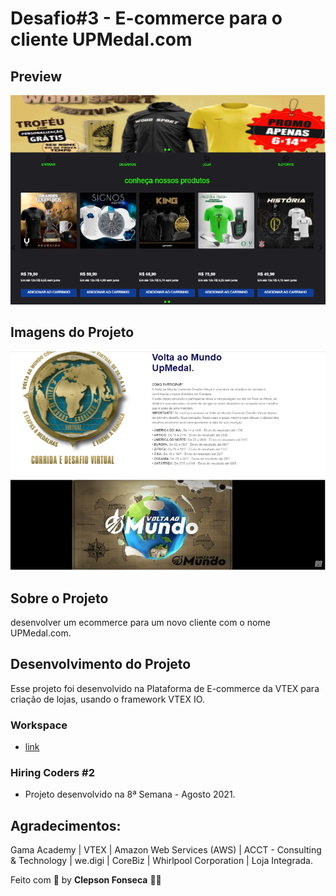 # Desafio#3 - E-commerce para o cliente UPMedal.com

## Preview
![store-theme-default](https://github.com/clepsonfonseca/banco-de-imagens/blob/main/assets/img/upmedal1.PNG)
## Imagens do Projeto
![store-theme-default](https://github.com/clepsonfonseca/banco-de-imagens/blob/main/assets/img/upmedal3.PNG)

## Sobre o Projeto
desenvolver um ecommerce para um novo cliente com o nome UPMedal.com.

## Desenvolvimento do Projeto
Esse projeto foi desenvolvido na Plataforma de E-commerce da VTEX para criação de lojas, usando o framework VTEX IO.

### Workspace
- [link](https://clepsonfonseca--hiringcoders2021.myvtex.com/)

### Hiring Coders #2
 - Projeto desenvolvido na 8ª Semana - Agosto 2021.

## Agradecimentos:

 Gama Academy | VTEX | Amazon Web Services (AWS) | ACCT - Consulting & Technology | we.digi | CoreBiz | Whirlpool Corporation | Loja Integrada.
 
 Feito com 💚 by **Clepson Fonseca** 👋🏻



